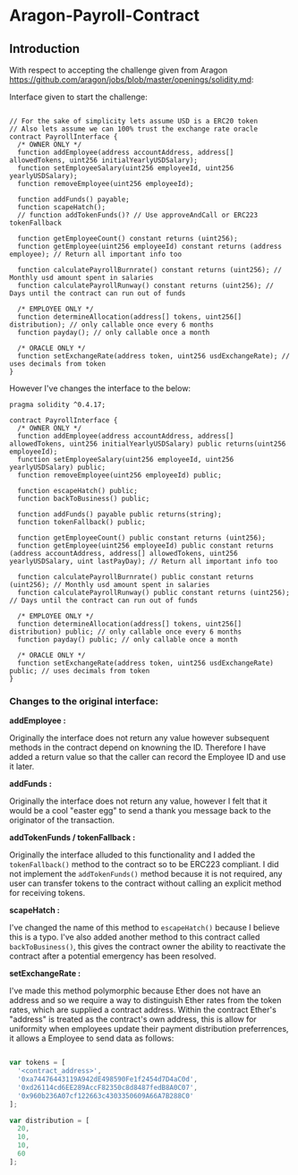 # Aragon-Payroll-Contract

## Introduction

With respect to accepting the challenge given from Aragon https://github.com/aragon/jobs/blob/master/openings/solidity.md:

Interface given to start the challenge:

```

// For the sake of simplicity lets assume USD is a ERC20 token
// Also lets assume we can 100% trust the exchange rate oracle
contract PayrollInterface {
  /* OWNER ONLY */
  function addEmployee(address accountAddress, address[] allowedTokens, uint256 initialYearlyUSDSalary);
  function setEmployeeSalary(uint256 employeeId, uint256 yearlyUSDSalary);
  function removeEmployee(uint256 employeeId);

  function addFunds() payable;
  function scapeHatch();
  // function addTokenFunds()? // Use approveAndCall or ERC223 tokenFallback

  function getEmployeeCount() constant returns (uint256);
  function getEmployee(uint256 employeeId) constant returns (address employee); // Return all important info too

  function calculatePayrollBurnrate() constant returns (uint256); // Monthly usd amount spent in salaries
  function calculatePayrollRunway() constant returns (uint256); // Days until the contract can run out of funds

  /* EMPLOYEE ONLY */
  function determineAllocation(address[] tokens, uint256[] distribution); // only callable once every 6 months
  function payday(); // only callable once a month

  /* ORACLE ONLY */
  function setExchangeRate(address token, uint256 usdExchangeRate); // uses decimals from token
}

```

However I've changes the interface to the below:

```
pragma solidity ^0.4.17;

contract PayrollInterface {
  /* OWNER ONLY */
  function addEmployee(address accountAddress, address[] allowedTokens, uint256 initialYearlyUSDSalary) public returns(uint256 employeeId);
  function setEmployeeSalary(uint256 employeeId, uint256 yearlyUSDSalary) public;
  function removeEmployee(uint256 employeeId) public;

  function escapeHatch() public;
  function backToBusiness() public;
  
  function addFunds() payable public returns(string);
  function tokenFallback() public;

  function getEmployeeCount() public constant returns (uint256);
  function getEmployee(uint256 employeeId) public constant returns (address accountAddress, address[] allowedTokens, uint256 yearlyUSDSalary, uint lastPayDay); // Return all important info too

  function calculatePayrollBurnrate() public constant returns (uint256); // Monthly usd amount spent in salaries
  function calculatePayrollRunway() public constant returns (uint256); // Days until the contract can run out of funds

  /* EMPLOYEE ONLY */
  function determineAllocation(address[] tokens, uint256[] distribution) public; // only callable once every 6 months
  function payday() public; // only callable once a month

  /* ORACLE ONLY */
  function setExchangeRate(address token, uint256 usdExchangeRate) public; // uses decimals from token
}
```

### Changes to the original interface:

**addEmployee :**

Originally the interface does not return any value however subsequent methods in the contract depend on knowning the ID. Therefore I have added a return value so that the caller can record the Employee ID and use it later.

**addFunds :**

Originally the interface does not return any value, however I felt that it would be a cool "easter egg" to send a thank you message back to the originator of the transaction.

**addTokenFunds /  tokenFallback :**

Originally the interface alluded to this functionality and I added the `tokenFallback()` method to the contract so to be ERC223 compliant. I did not implement the `addTokenFunds()` method because it is not required, any user can transfer tokens to the contract without calling an explicit method for receiving tokens.

**scapeHatch :**

I've changed the name of this method to `escapeHatch()` because I believe this is a typo. I've also added another method to this contract called `backToBusiness()`, this gives the contract owner the ability to reactivate the contract after a potential emergency has been resolved.

**setExchangeRate :**

I've made this method polymorphic because Ether does not have an address and so we require a way to distinguish Ether rates from the token rates, which are supplied a contract address. Within the contract Ether's "address" is treated as the contract's own address, this is allow for uniformity when employees update their payment distribution preferrences, it allows a Employee to send data as follows:

```javascript

var tokens = [
  '<contract_address>',
  '0xa74476443119A942dE498590Fe1f2454d7D4aC0d',
  '0xd26114cd6EE289AccF82350c8d8487fedB8A0C07',
  '0x960b236A07cf122663c4303350609A66A7B288C0'
];

var distribution = [
  20,
  10,
  10,
  60
];

```

